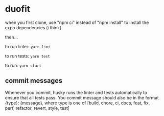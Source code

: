# duofit

when you first clone, use "npm ci" instead of "npm install" to install the expo dependencies (i think)

then...

to run linter: `yarn lint`

to run tests: `yarn test`

to run: `yarn start`

## commit messages

Whenever you commit, husky runs the linter and tests automatically to ensure that all tests pass. You commit message should also be in the format {type}: {message}, where type is one of [build, chore, ci, docs, feat, fix, perf, refactor, revert, style, test] 
